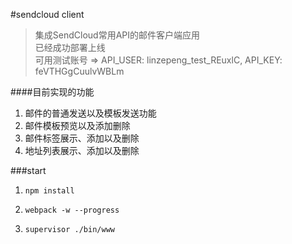 #sendcloud client  
>集成SendCloud常用API的邮件客户端应用  
>已经成功部署上线  
>可用测试账号 => API_USER: linzepeng_test_REuxlC, API_KEY: feVTHGgCuulvWBLm  

  
####目前实现的功能  
1. 邮件的普通发送以及模板发送功能  
2. 邮件模板预览以及添加删除  
3. 邮件标签展示、添加以及删除  
4. 地址列表展示、添加以及删除  

###start
  
1. `npm install`

  
2. `webpack -w --progress`

  
3. `supervisor ./bin/www`
